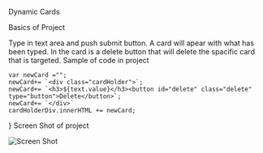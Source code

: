 Dynamic Cards

Basics of Project

Type in text area and push submit button. A card will apear with what has been typed.
In the card is a delete button that will delete the spacific card that is targeted.
Sample of code in project

    var newCard ="";
    newCard+= `<div class="cardHolder">`;
    newCard+= `<h3>${text.value}</h3><button id="delete" class="delete" type="button">Delete</button>`;
    newCard+= `</div>`
    cardHolderDiv.innerHTML += newCard;
}
Screen Shot of project

![Screen Shot](dynamiccards/images/https://github.com/Matthensley777/dynamiccards/blob/master/images/Screen%20Shot%202017-08-17%20at%206.15.03%20PM.png)